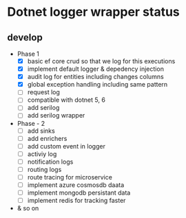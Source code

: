 # Dotnet logger wrapper status
## develop
- Phase 1
	- [x] basic ef core crud so that we log for this executions
	- [x] implement default logger & depedency injection
	- [x] audit log for entities including changes columns
	- [x] global exception handling including same pattern	
	- [ ] request log 
	- [ ] compatible with dotnet 5, 6
	- [ ] add serilog
	- [ ] add serilog wrapper

- Phase - 2
	- [ ] add sinks
	- [ ] add enrichers
	- [ ] add custom event in logger
	- [ ] activiy log
	- [ ] notification logs
	- [ ] routing logs
	- [ ] route tracing for microservice
	- [ ] implement azure cosmosdb daata
	- [ ] implement mongodb persistant data
	- [ ] implement redis for tracking faster
- & so on